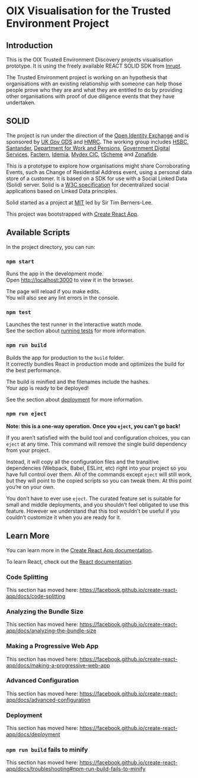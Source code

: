 # OIX Visualisation for the Trusted Environment Project

## Introduction

This is the OIX Trusted Environment Discovery projects visualisation prototype. It is using the freely available REACT SOLID SDK from <a href="https://www.inrupt.com">Inrupt</a>.

The Trusted Environment project is working on an hypothesis that organisations with an existing relationship with someone can help those people prove who they are and what they are entitled to do by providing other organisations with proof of due diligence events that they have undertaken.
  
## SOLID

The project is run under the direction of the <a target="_blank" href="https://www.openidentityexchange.org/">Open Identity Exchange</a> and is sponsored by <a target="_blank" href="https://www.gov.uk/government/organisations/government-digital-service">UK Gov GDS</a> and <a target="_blank" href="https://www.gov.uk/government/organisations/hm-revenue-customs">HMRC</a>. The working group includes <a target="_blank" href="https://www.hsbc.co.uk/">HSBC</a>, <a target="_blank" href="https://www.santander.co.uk/">Santander</a>, <a target="_blank" href="https://www.gov.uk/government/organisations/department-for-work-pensions">Department for Work and Pensions</a>, <a target="_blank" href="https://www.gov.uk/government/organisations/government-digital-service">Government Digital Services</a>, <a target="_blank" href="https://next.factern.com/">Factern</a>, <a target="_blank" href="https://www.idemia.com/">Idemia</a>, <a target="_blank" href="https://mydex.org/">Mydex CIC</a>, <a target="_blank" href="https://www.tscheme.org/">tScheme</a> and <a target="_blank" href="https://www.zonafide.net/">Zonafide</a>.  

This is a prototype to explore how organisations might share Corroborating Events, such as Change of Residential Address event, using a personal data store of a customer. It is based on a SDK for use with a Social Linked Data (Solid) server. Solid is a <a target="_blank" href="https://github.com/solid/specification">W3C specification</a> for decentralized social applications based on Linked Data principles.

Solid started as a project at <a target="_blank" href="https://solid.mit.edu/">MIT</a> led by Sir Tim Berners-Lee</a>.
  


This project was bootstrapped with [Create React App](https://github.com/facebook/create-react-app).

## Available Scripts

In the project directory, you can run:

### `npm start`

Runs the app in the development mode.<br>
Open [http://localhost:3000](http://localhost:3000) to view it in the browser.

The page will reload if you make edits.<br>
You will also see any lint errors in the console.

### `npm test`

Launches the test runner in the interactive watch mode.<br>
See the section about [running tests](https://facebook.github.io/create-react-app/docs/running-tests) for more information.

### `npm run build`

Builds the app for production to the `build` folder.<br>
It correctly bundles React in production mode and optimizes the build for the best performance.

The build is minified and the filenames include the hashes.<br>
Your app is ready to be deployed!

See the section about [deployment](https://facebook.github.io/create-react-app/docs/deployment) for more information.

### `npm run eject`

**Note: this is a one-way operation. Once you `eject`, you can’t go back!**

If you aren’t satisfied with the build tool and configuration choices, you can `eject` at any time. This command will remove the single build dependency from your project.

Instead, it will copy all the configuration files and the transitive dependencies (Webpack, Babel, ESLint, etc) right into your project so you have full control over them. All of the commands except `eject` will still work, but they will point to the copied scripts so you can tweak them. At this point you’re on your own.

You don’t have to ever use `eject`. The curated feature set is suitable for small and middle deployments, and you shouldn’t feel obligated to use this feature. However we understand that this tool wouldn’t be useful if you couldn’t customize it when you are ready for it.

## Learn More

You can learn more in the [Create React App documentation](https://facebook.github.io/create-react-app/docs/getting-started).

To learn React, check out the [React documentation](https://reactjs.org/).

### Code Splitting

This section has moved here: https://facebook.github.io/create-react-app/docs/code-splitting

### Analyzing the Bundle Size

This section has moved here: https://facebook.github.io/create-react-app/docs/analyzing-the-bundle-size

### Making a Progressive Web App

This section has moved here: https://facebook.github.io/create-react-app/docs/making-a-progressive-web-app

### Advanced Configuration

This section has moved here: https://facebook.github.io/create-react-app/docs/advanced-configuration

### Deployment

This section has moved here: https://facebook.github.io/create-react-app/docs/deployment

### `npm run build` fails to minify

This section has moved here: https://facebook.github.io/create-react-app/docs/troubleshooting#npm-run-build-fails-to-minify
